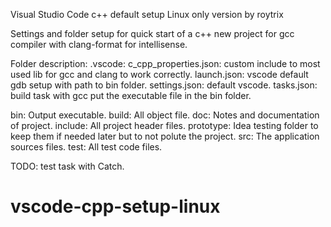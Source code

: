 Visual Studio Code c++ default setup Linux only version 
by roytrix 

Settings and folder setup for quick start of a c++ new project for gcc compiler with clang-format for intellisense.

Folder description:
.vscode: 
    c_cpp_properties.json: custom include to most used lib for gcc and clang to work correctly.
    launch.json: vscode default gdb setup with path to bin folder.
    settings.json: default vscode.
    tasks.json: build task with gcc put the executable file in the bin folder.

bin: Output executable.
build: All object file.
doc: Notes and documentation of project.
include: All project header files.
prototype: Idea testing folder to keep them if needed later but to not polute the project.
src: The application sources files.
test: All test code files.

TODO: test task with Catch.
# vscode-cpp-setup-linux

